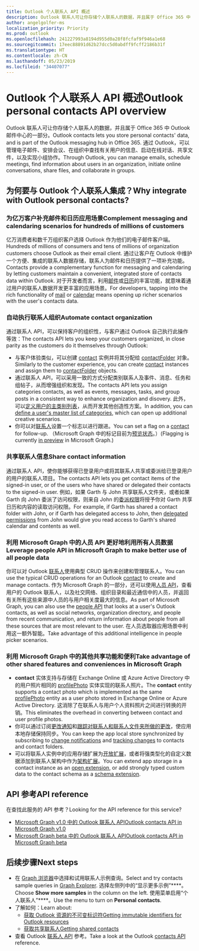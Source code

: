 ```yaml
---
title: Outlook 个人联系人 API 概述
description: Outlook 联系人可让你存储个人联系人的数据，并且属于 Office 365 中 Outlook 邮件中心的一部分。 通过 Outlook，可以管理电子邮件、安排会议、在组织中查找有关用户的信息、启动在线对话、共享文件，以及实现小组协作。
author: angelgolfer-ms
localization_priority: Priority
ms.prod: outlook
ms.openlocfilehash: 241227993a8194d955d0a28f8fcfaf9f946a1e68
ms.sourcegitcommit: 17eec88891d62b27dcc5d0abdff9fcff2186b31f
ms.translationtype: HT
ms.contentlocale: zh-CN
ms.lasthandoff: 05/23/2019
ms.locfileid: "34407077"
---
```

# <a name="outlook-personal-contacts-api-overview"></a><span data-ttu-id="1cf74-104">Outlook 个人联系人 API 概述</span><span class="sxs-lookup"><span data-stu-id="1cf74-104">Outlook personal contacts API overview</span></span>

<span data-ttu-id="1cf74-105">Outlook 联系人可让你存储个人联系人的数据，并且属于 Office 365 中 Outlook 邮件中心的一部分。</span><span class="sxs-lookup"><span data-stu-id="1cf74-105">Outlook contacts lets you store personal contacts' data, and is part of the Outlook messaging hub in Office 365.</span></span> <span data-ttu-id="1cf74-106">通过 Outlook，可以管理电子邮件、安排会议、在组织中查找有关用户的信息、启动在线对话、共享文件，以及实现小组协作。</span><span class="sxs-lookup"><span data-stu-id="1cf74-106">Through Outlook, you can manage emails, schedule meetings, find information about users in an organization, initiate online conversations, share files, and collaborate in groups.</span></span>

## <a name="why-integrate-with-outlook-personal-contacts"></a><span data-ttu-id="1cf74-107">为何要与 Outlook 个人联系人集成？</span><span class="sxs-lookup"><span data-stu-id="1cf74-107">Why integrate with Outlook personal contacts?</span></span>

### <a name="complement-messaging-and-calendaring-scenarios-for-hundreds-of-millions-of-customers"></a><span data-ttu-id="1cf74-108">为亿万客户补充邮件和日历应用场景</span><span class="sxs-lookup"><span data-stu-id="1cf74-108">Complement messaging and calendaring scenarios for hundreds of millions of customers</span></span>

<span data-ttu-id="1cf74-109">亿万消费者和数千万组织客户选择 Outlook 作为他们的电子邮件客户端。</span><span class="sxs-lookup"><span data-stu-id="1cf74-109">Hundreds of millions of consumers and tens of millions of organization customers choose Outlook as their email client.</span></span> <span data-ttu-id="1cf74-110">通过让客户在 Outlook 中维护一个方便、集成的联系人数据存储，联系人为邮件和日历提供了一项补充功能。</span><span class="sxs-lookup"><span data-stu-id="1cf74-110">Contacts provide a complementary function for messaging and calendaring by letting customers maintain a convenient, integrated store of contacts data within Outlook.</span></span> <span data-ttu-id="1cf74-111">对于开发者而言，利用[邮件](outlook-mail-concept-overview.md)或[日历](outlook-calendar-concept-overview.md)的丰富功能，就意味着通过用户的联系人数据开发更丰富的应用场景。</span><span class="sxs-lookup"><span data-stu-id="1cf74-111">For developers, tapping into the rich functionality of [mail](outlook-mail-concept-overview.md) or [calendar](outlook-calendar-concept-overview.md) means opening up richer scenarios with the user's contacts data.</span></span>


### <a name="automate-contact-organization"></a><span data-ttu-id="1cf74-112">自动执行联系人组织</span><span class="sxs-lookup"><span data-stu-id="1cf74-112">Automate contact organization</span></span>

<span data-ttu-id="1cf74-113">通过联系人 API，可以保持客户的组织性，与客户通过 Outlook 自己执行此操作等效：</span><span class="sxs-lookup"><span data-stu-id="1cf74-113">The contacts API lets you keep your customers organized, in close parity as the customers do it themselves through Outlook:</span></span>

- <span data-ttu-id="1cf74-114">与客户体验类似，可以创建 [contact](/graph/api/resources/contact?view=graph-rest-1.0) 实例并将其分配给 [contactFolder](/graph/api/resources/contactfolder?view=graph-rest-1.0) 对象。</span><span class="sxs-lookup"><span data-stu-id="1cf74-114">Similarly to the customer experience, you can create [contact](/graph/api/resources/contact?view=graph-rest-1.0) instances and assign them to [contactFolder](/graph/api/resources/contactfolder?view=graph-rest-1.0) objects.</span></span>
- <span data-ttu-id="1cf74-115">通过联系人 API，可以采用一致的方式分配类别联系人及事件、消息、任务和组帖子，从而增强组织和发现。</span><span class="sxs-lookup"><span data-stu-id="1cf74-115">The contacts API lets you assign categories contacts, as well as events, messages, tasks, and group posts in a consistent way to enhance organization and disovery.</span></span> <span data-ttu-id="1cf74-116">此外，可以[定义用户的主类别列表](/graph/api/outlookuser-post-mastercategories?view=graph-rest-1.0)，从而开发其他创造性方案。</span><span class="sxs-lookup"><span data-stu-id="1cf74-116">In addition, you can [define a user's master list of categories](/graph/api/outlookuser-post-mastercategories?view=graph-rest-1.0), which can open up additional creative scenarios.</span></span>
- <span data-ttu-id="1cf74-117">你可以对[联系人](/graph/api/resources/contact?view=graph-rest-1.0)设置一个标志以进行跟进。</span><span class="sxs-lookup"><span data-stu-id="1cf74-117">You can set a flag on a [contact](/graph/api/resources/contact?view=graph-rest-1.0) for follow-up.</span></span> <span data-ttu-id="1cf74-118">（Microsoft Graph 中的标记目前为[预览状态](versioning-and-support.md#beta-version)。）</span><span class="sxs-lookup"><span data-stu-id="1cf74-118">(Flagging is currently [in preview](versioning-and-support.md#beta-version) in Microsoft Graph.)</span></span>


### <a name="share-contact-information"></a><span data-ttu-id="1cf74-119">共享联系人信息</span><span class="sxs-lookup"><span data-stu-id="1cf74-119">Share contact information</span></span>

<span data-ttu-id="1cf74-120">通过联系人 API，使你能够获得已登录用户或将其联系人共享或委派给已登录用户的用户的联系人项目。</span><span class="sxs-lookup"><span data-stu-id="1cf74-120">The contacts API lets you get contact items of the signed-in user, or of the users who have shared or delegated their contacts to the signed-in user.</span></span> <span data-ttu-id="1cf74-121">例如，如果 Garth 与 John 共享联系人文件夹，或者如果 Garth 向 John 委派了访问权限，则来自 John 的[委派权限](./auth/auth-concepts#microsoft-graph-permissions)将授予你对 Garth 共享日历和内容的读取访问权限。</span><span class="sxs-lookup"><span data-stu-id="1cf74-121">For example, if Garth has shared a contact folder with John, or if Garth has delegated access to John, then [delegated permissions](./auth/auth-concepts#microsoft-graph-permissions) from John would give you read access to Garth's shared calendar and contents as well.</span></span>


### <a name="leverage-people-api-in-microsoft-graph-to-make-better-use-of-all-people-data"></a><span data-ttu-id="1cf74-122">利用 Microsoft Graph 中的人员 API 更好地利用所有人员数据</span><span class="sxs-lookup"><span data-stu-id="1cf74-122">Leverage people API in Microsoft Graph to make better use of all people data</span></span>

<span data-ttu-id="1cf74-123">你可以对 Outlook [联系人](/graph/api/resources/contact?view=graph-rest-1.0)使用典型 CRUD 操作来创建和管理联系人。</span><span class="sxs-lookup"><span data-stu-id="1cf74-123">You can use the typical CRUD operations for an Outlook [contact](/graph/api/resources/contact?view=graph-rest-1.0) to create and manage contacts.</span></span> <span data-ttu-id="1cf74-124">作为 Microsoft Graph 的一部分，还可以使用[人员 API](people-example.md)，查看用户的 Outlook 联系人，以及社交网络、组织目录和最近通信中的人员，并返回有关所有这些来源中人员的与用户相关度最大的信息。</span><span class="sxs-lookup"><span data-stu-id="1cf74-124">As part of Microsoft Graph, you can also use the [people API](people-example.md) that looks at a user's Outlook contacts, as well as social networks, organization directory, and people from recent communication, and return information about people from all these sources that are most relevant to the user.</span></span> <span data-ttu-id="1cf74-125">在人员选取器应用场景中利用这一额外智能。</span><span class="sxs-lookup"><span data-stu-id="1cf74-125">Take advantage of this additional intelligence in people picker scenarios.</span></span>


### <a name="take-advantage-of-other-shared-features-and-conveniences-in-microsoft-graph"></a><span data-ttu-id="1cf74-126">利用 Microsoft Graph 中的其他共享功能和便利</span><span class="sxs-lookup"><span data-stu-id="1cf74-126">Take advantage of other shared features and conveniences in Microsoft Graph</span></span>

- <span data-ttu-id="1cf74-127">**contact** 实体支持与存储在 Exchange Online 或 Azure Active Directory 中的用户照片相同的 [profilePhoto](/graph/api/resources/profilephoto?view=graph-rest-1.0) 实体实现的联系人照片。</span><span class="sxs-lookup"><span data-stu-id="1cf74-127">The **contact** entity supports a contact photo which is implemented as the same [profilePhoto](/graph/api/resources/profilephoto?view=graph-rest-1.0) entity as a user photo stored in Exchange Online or Azure Active Directory.</span></span> <span data-ttu-id="1cf74-128">这消除了在联系人与用户个人资料照片之间进行转换的开销。</span><span class="sxs-lookup"><span data-stu-id="1cf74-128">This eliminates the overhead in converting between contact and user profile photos.</span></span>
- <span data-ttu-id="1cf74-129">你可以通过订阅[更改通知](/graph/api/resources/webhooks?view=graph-rest-1.0)和[跟踪对联系人和联系人文件夹所做的更改](delta-query-overview.md)，使应用本地存储保持同步。</span><span class="sxs-lookup"><span data-stu-id="1cf74-129">You can keep the app local store synchronized by subscribing to [change notifications](/graph/api/resources/webhooks?view=graph-rest-1.0) and [tracking changes](delta-query-overview.md) to contacts and contact folders.</span></span>
- <span data-ttu-id="1cf74-130">可以将联系人实例中的应用存储扩展为[开放扩展](extensibility-overview.md#open-extensions)，或者将强类型化的自定义数据添加到联系人架构中作为[架构扩展](extensibility-overview.md#schema-extensions)。</span><span class="sxs-lookup"><span data-stu-id="1cf74-130">You can extend app storage in a contact instance as an [open extension](extensibility-overview.md#open-extensions), or add strongly typed custom data to the contact schema as a [schema extension](extensibility-overview.md#schema-extensions).</span></span>

## <a name="api-reference"></a><span data-ttu-id="1cf74-131">API 参考</span><span class="sxs-lookup"><span data-stu-id="1cf74-131">API reference</span></span>
<span data-ttu-id="1cf74-132">在查找此服务的 API 参考？</span><span class="sxs-lookup"><span data-stu-id="1cf74-132">Looking for the API reference for this service?</span></span>

- [<span data-ttu-id="1cf74-133">Microsoft Graph v1.0 中的 Outlook 联系人 API</span><span class="sxs-lookup"><span data-stu-id="1cf74-133">Outlook contacts API in Microsoft Graph v1.0</span></span>](/graph/api/resources/contact?view=graph-rest-1.0)
- [<span data-ttu-id="1cf74-134">Microsoft Graph beta 中的 Outlook 联系人 API</span><span class="sxs-lookup"><span data-stu-id="1cf74-134">Outlook contacts API in Microsoft Graph beta</span></span>](/graph/api/resources/contact?view=graph-rest-beta)

## <a name="next-steps"></a><span data-ttu-id="1cf74-135">后续步骤</span><span class="sxs-lookup"><span data-stu-id="1cf74-135">Next steps</span></span>

- <span data-ttu-id="1cf74-136">在 [Graph 浏览器](https://developer.microsoft.com/graph/graph-explorer/?request=me%2Fcontacts&version=v1.0)中选择和试用联系人示例查询。</span><span class="sxs-lookup"><span data-stu-id="1cf74-136">Select and try contacts sample queries in [Graph Explorer](https://developer.microsoft.com/graph/graph-explorer/?request=me%2Fcontacts&version=v1.0).</span></span> <span data-ttu-id="1cf74-137">选择左侧列中的“显示更多示例”\*\*\*\*。</span><span class="sxs-lookup"><span data-stu-id="1cf74-137">Choose **Show more samples** in the column on the left.</span></span> <span data-ttu-id="1cf74-138">使用菜单启用“个人联系人”\*\*\*\*。</span><span class="sxs-lookup"><span data-stu-id="1cf74-138">Use the menu to turn on **Personal contacts**.</span></span>
- <span data-ttu-id="1cf74-139">了解如何：</span><span class="sxs-lookup"><span data-stu-id="1cf74-139">Learn about:</span></span>
  - [<span data-ttu-id="1cf74-140">获取 Outlook 资源的不可变标识符</span><span class="sxs-lookup"><span data-stu-id="1cf74-140">Getting immutable identifiers for Outlook resources</span></span>](outlook-immutable-id.md)
  - [<span data-ttu-id="1cf74-141">获取共享联系人</span><span class="sxs-lookup"><span data-stu-id="1cf74-141">Getting shared contacts</span></span>](outlook-get-shared-contacts-folders.md)
- <span data-ttu-id="1cf74-142">查看 Outlook [联系人 API](/graph/api/resources/contact?view=graph-rest-1.0) 参考。</span><span class="sxs-lookup"><span data-stu-id="1cf74-142">Take a look at the Outlook [contacts API](/graph/api/resources/contact?view=graph-rest-1.0) reference.</span></span>
